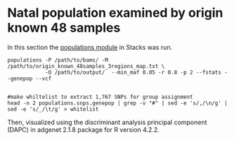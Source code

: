 # Natal population examined by origin known 48 samples 

In this section the [populations module](https://catchenlab.life.illinois.edu/stacks/comp/populations.php) in Stacks was run.

```
populations -P /path/to/bams/ -M /path/to/origin_known_48samples_3regions_map.txt \
            -O /path/to/output/  --min_maf 0.05 -r 0.8 -p 2 --fstats --genepop --vcf
            
            
#make whiltelist to extract 1,767 SNPs for group assignment
head -n 2 populations.snps.genepop | grep -v "#" | sed -e 's/,/\n/g' | sed -e 's/_/\t/g' > whitelist

```

Then, visualized using the discriminant analysis principal component (DAPC) in adgenet 2.1.8 package for R version 4.2.2.

